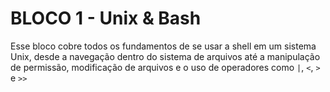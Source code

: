 # BLOCO 1 - Unix & Bash

Esse bloco cobre todos os fundamentos de se usar a shell em um sistema Unix, desde a navegação dentro do sistema de arquivos até a manipulação de permissão, modificação de arquivos e o uso de operadores como `|`, `<`, `>` e `>>`